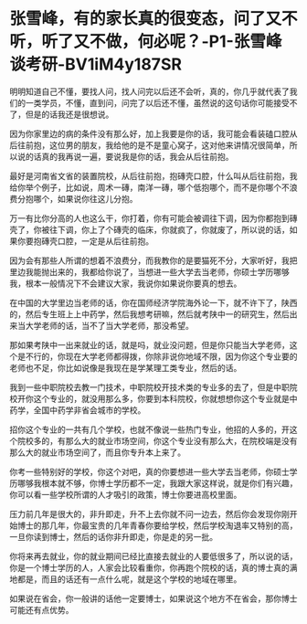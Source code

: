 # 张雪峰，有的家长真的很变态，问了又不听，听了又不做，何必呢？-P1-张雪峰谈考研-BV1iM4y187SR

明明知道自己不懂，要找人问，找人问完以后还不会听，真的，你几乎就代表了我们的一类学员，不懂，直到问，问完了以后还不懂，虽然说的这句话你可能接受不了，但是的话我还是很想说。

因为你家里边的病的条件没有那么好，加上我要是你的话，我可能会看装磕口腔从后往前抱，这位男的朋友，我给他的是不是童心窝子，这对他来讲情况很简单，所以说的话真的我再说一遍，要说我是你的话，我会从后往前抱。

最好是河南省文省的装置院校，从后往前抱，抱磚壳口腔，什么叫从后往前抱，我给你举个例子，比如说，周术一磚，南洋一磚，哪个低抱哪个，而不是你哪个不浪费分抱哪个，如果说你往这儿分抱。

万一有比你分高的人也这么干，你打着，你有可能会被调往下调，因为你都抱到磚壳了，你被往下调，你上了个磚壳的临床，你就疯了，你就废了，所以说的话，如果你要抱磚壳口腔，一定是从后往前抱。

因为会有那些人所谓的想着不浪费分，而我教你的是要猫死不分，大家听好，我把里边我能抛出来的，我都给你说了，当想进一些大学去当老师，你硕士学历哪够我，根本一般情况下不会建议大家，我说你如果说你要真的想去。

在中国的大学里边当老师的话，你在国师经济学院海外论一下，就不许下了，陕西的，然后专生班上上中药学，然后我想考研嘛，然后就考陕中一的研究生，然后出来当大学老师的话，当不了当大学老师，那没希望。

那如果考陕中一出来就业的话，就是吗，就业没问题，但是你只能当大学老师，这个是不行的，你现在大学老师都得拨，你除非说你地域不限，因为你这个专业要的老师也不足，你比如说像是我现在是学某理工类专业，然后的话。

我到一些中职院校去教一门技术，中职院校开技术类的专业多的去了，但是中职院校开你这个专业的，就没用那么多，你要到本科院校，你就想想你这个专业就是中药学，全国中药学非省会城市的学校。

招你这个专业的一共有几个学校，也就不像说一些热门专业，他招的人多的，开这个院校多的，有那么大的就业市场空间，你这个专业没有那么大，在院校端是没有那么大的就业市场空间了，而且你专升本上来了。

你考一些特别好的学校，你这个对吧，真的你要想进一些大学去当老师，你硕士学历哪够我根本就不够，你博士学历都不一定，我跟大家这样说，就是你们有兴趣，你可以看一些学校所谓的人才吸引的政策，博士你要进高校里面。

压力前几年是很大的，非升即走，升不上去你就不问一边去，然后你会发现你刚开始博士的那几年，你最宝贵的几年青春你要给学校，然后学校淘退率又特别的高，一旦你读到博士，然后的话你非升即走，你是走的另一批。

你将来再去就业，你的就业期间已经比直接去就业的人要低很多了，所以说的话，你是一个博士学历的人，人家会比较看重你，你再跑个院校的话，真的博士真的满地都是，而且的话还有一点什么呢，就是这个学校的地域在哪里。

如果说在省会，你一般讲的话他一定要博士，如果说这个地方不在省会，那你博士可能还有点优势。